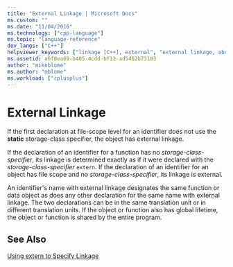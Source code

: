 ```yaml
---
title: "External Linkage | Microsoft Docs"
ms.custom: ""
ms.date: "11/04/2016"
ms.technology: ["cpp-language"]
ms.topic: "language-reference"
dev_langs: ["C++"]
helpviewer_keywords: ["linkage [C++], external", "external linkage, about external linkage", "external linkage"]
ms.assetid: a6f8ea69-b405-4cdd-bf12-ad5462b73183
author: "mikeblome"
ms.author: "mblome"
ms.workload: ["cplusplus"]
---
```

# External Linkage
If the first declaration at file-scope level for an identifier does not use the **static** storage-class specifier, the object has external linkage.  
  
 If the declaration of an identifier for a function has no *storage-class-specifier*, its linkage is determined exactly as if it were declared with the *storage-class-specifier* `extern`. If the declaration of an identifier for an object has file scope and no *storage-class-specifier*, its linkage is external.  
  
 An identifier's name with external linkage designates the same function or data object as does any other declaration for the same name with external linkage. The two declarations can be in the same translation unit or in different translation units. If the object or function also has global lifetime, the object or function is shared by the entire program.  
  
## See Also  
 [Using extern to Specify Linkage](../cpp/using-extern-to-specify-linkage.md)